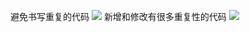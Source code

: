 避免书写重复的代码
![](https://i.loli.net/2021/04/21/EshvgY8Gm7Hybox.png)
新增和修改有很多重复性的代码
![](https://i.loli.net/2021/04/21/stbvgfkRqlPMGei.png)